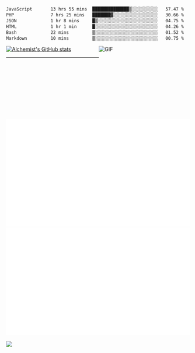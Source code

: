 <!--START_SECTION:waka-->

```text
JavaScript       13 hrs 55 mins  ██████████████▒░░░░░░░░░░   57.47 %
PHP              7 hrs 25 mins   ███████▓░░░░░░░░░░░░░░░░░   30.66 %
JSON             1 hr 8 mins     █▒░░░░░░░░░░░░░░░░░░░░░░░   04.75 %
HTML             1 hr 1 min      █░░░░░░░░░░░░░░░░░░░░░░░░   04.26 %
Bash             22 mins         ▒░░░░░░░░░░░░░░░░░░░░░░░░   01.52 %
Markdown         10 mins         ▒░░░░░░░░░░░░░░░░░░░░░░░░   00.75 %
```

<!--END_SECTION:waka-->

[![Alchemist's GitHub stats](https://github-readme-stats.vercel.app/api?username=DrMaxis&show_icons=true&theme=outrun&count_private=true)](#)
<img align="right" alt="GIF" src="https://user-images.githubusercontent.com/5355808/139111924-210cc6fa-9fb1-4dac-929d-6324a5836a92.gif" width="250" height="200" />
<hr />

![](https://raw.githubusercontent.com/DrMaxis/github-stats-transparent/output/generated/overview.svg)
![](https://raw.githubusercontent.com/DrMaxis/github-stats-transparent/output/generated/languages.svg)

 
<a href="https://count.getloli.com/"><img src="https://count.getloli.com/get/@:maxis-the-alchemist?theme=rule34"></a>
<!-- https://count.getloli.com/get/@alchemist?theme=rule34 -->
<br>
